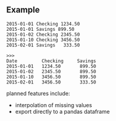 ## Example

    2015-01-01 Checking 1234.50
    2015-01-01 Savings 899.50
    2015-01-02 Checking 2345.50
    2015-01-10 Checking 3456.50
    2015-02-01 Savings   333.50

    >>>
    Date         Checking     Savings
    2015-01-01   1234.50       899.50
    2015-01-02   2345.50       899.50
    2015-01-10   3456.50       899.50
    2015-02-01   3456.50       333.50



planned features include:
 * interpolation of missing values
 * export directly to a pandas dataframe


